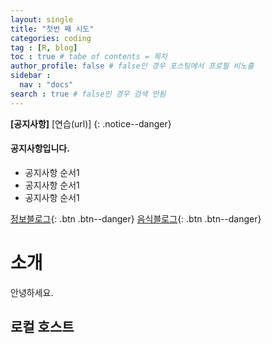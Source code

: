 ```yaml
---
layout: single
title: "첫번 째 시도"
categories: coding
tag : [R, blog]
toc : true # tabe of contents = 목차
author_profile: false # false인 경우 포스팅에서 프로필 비노출
sidebar : 
  nav : "docs"
search : true # false인 경우 검색 안됨
---
```


**[공지사항]** [연습(url)]
{: .notice--danger}

<div calss="notice--success">
<h4>공지사항입니다.</h4>
<ul>
  <li>공지사항 순서1</li>
  <li>공지사항 순서1</li>
  <li>공지사항 순서1</li>
</ul>
</div>

[정보블로그](https://blog.naver.com/chess-rook){: .btn .btn--danger}
[음식블로그](https://blog.naver.com/mugsta_log){: .btn .btn--danger}

# 소개

안녕하세요.

## 로컬 호스트
